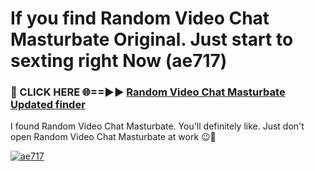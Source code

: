 # If you find Random Video Chat Masturbate Original. Just start to sexting right Now (ae717)

<h3>🔴 CLICK HERE 🌐==►► <a href="https://tinyurl.com/mtbk5fxa" rel="nofollow">Random Video Chat Masturbate Updated finder</a></h3>

I found Random Video Chat Masturbate. You'll definitely like. Just don't open Random Video Chat Masturbate at work 😉💬

[![ae717](https://i.imgur.com/Q8WKrnY.jpeg)](https://tinyurl.com/mtbk5fxa)
